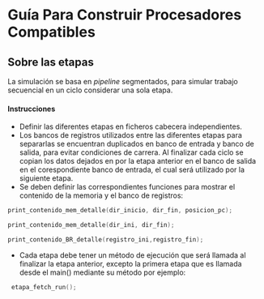 # Guía Para Construir Procesadores Compatibles

## Sobre las etapas

  La simulación se basa en *pipeline* segmentados, para simular trabajo secuencial
  en un ciclo considerar una sola etapa.

#### Instrucciones

- Definir las diferentes etapas en ficheros cabecera independientes.
- Los bancos de registros utilizados entre las diferentes etapas para separarlas
se encuentran duplicados en banco de entrada y banco de salida, para evitar
condiciones de carrera. Al finalizar cada ciclo se copian los datos dejados en por
la etapa anterior en el banco de salida en el corespondiente banco de entrada, el
cual será utilizado por la siguiente etapa.
- Se deben definir las correspondientes funciones para mostrar el contenido de la
memoria y el banco de registros:

```c
print_contenido_mem_detalle(dir_inicio, dir_fin, posicion_pc);

print_contenido_mem_detalle(dir_ini, dir_fin);

print_contenido_BR_detalle(registro_ini,registro_fin);
```
- Cada etapa debe tener un método de ejecución que será llamada al finalizar la
etapa anterior, excepto la primera etapa que es llamada desde el main() mediante su
método por ejemplo:

 ```c
  etapa_fetch_run();
 ```
